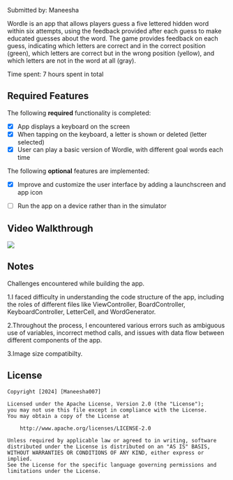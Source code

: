 Submitted by: Maneesha

Wordle is an app that allows players guess a five lettered hidden word within six attempts, using the feedback provided after each guess to make educated guesses about the word. The game provides feedback on each guess, indicating which letters are correct and in the correct position (green), which letters are correct but in the wrong position (yellow), and which letters are not in the word at all (gray).

Time spent: 7 hours spent in total

## Required Features

The following **required** functionality is completed:

 - [x] App displays a keyboard on the screen
 - [x] When tapping on the keyboard, a letter is shown or deleted (letter selected)
 - [x] User can play a basic version of Wordle, with different goal words each time

The following **optional** features are implemented:

 - [x] Improve and customize the user interface by adding a launchscreen and app icon
 - [ ] Run the app on a device rather than in the simulator
 


## Video Walkthrough


<div>
    <a href="https://www.loom.com/share/1bd0c4aaf354440fa02a314f1b3801d9">
      <img style="max-width:300px;" src="https://cdn.loom.com/sessions/thumbnails/1bd0c4aaf354440fa02a314f1b3801d9-with-play.gif">
    </a>
  </div>



## Notes

Challenges encountered while building the app.

1.I faced difficulty in understanding the code structure of the app, including the roles of different files like ViewController, BoardController, KeyboardController, LetterCell, and WordGenerator.

2.Throughout the process, I encountered various errors such as ambiguous use of variables, incorrect method calls, and issues with data flow between different components of the app.

3.Image size compatibilty.


## License

    Copyright [2024] [Maneesha007]

    Licensed under the Apache License, Version 2.0 (the "License");
    you may not use this file except in compliance with the License.
    You may obtain a copy of the License at

        http://www.apache.org/licenses/LICENSE-2.0

    Unless required by applicable law or agreed to in writing, software
    distributed under the License is distributed on an "AS IS" BASIS,
    WITHOUT WARRANTIES OR CONDITIONS OF ANY KIND, either express or implied.
    See the License for the specific language governing permissions and
    limitations under the License.
